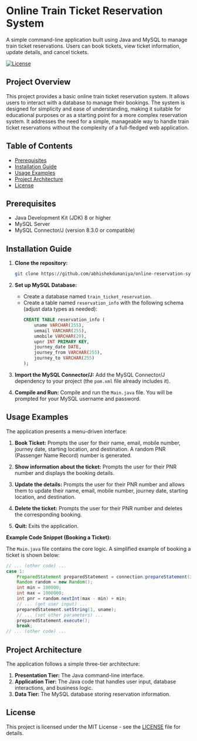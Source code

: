 # Online Train Ticket Reservation System

A simple command-line application built using Java and MySQL to manage train ticket reservations.  Users can book tickets, view ticket information, update details, and cancel tickets.

[![License](https://img.shields.io/badge/License-MIT-blue.svg)](https://opensource.org/licenses/MIT)


## Project Overview

This project provides a basic online train ticket reservation system.  It allows users to interact with a database to manage their bookings.  The system is designed for simplicity and ease of understanding, making it suitable for educational purposes or as a starting point for a more complex reservation system.  It addresses the need for a simple, manageable way to handle train ticket reservations without the complexity of a full-fledged web application.

## Table of Contents

* [Prerequisites](#prerequisites)
* [Installation Guide](#installation-guide)
* [Usage Examples](#usage-examples)
* [Project Architecture](#project-architecture)
* [License](#license)


## Prerequisites

* Java Development Kit (JDK) 8 or higher
* MySQL Server
* MySQL Connector/J (version 8.3.0 or compatible)


## Installation Guide

1. **Clone the repository:**
   ```bash
   git clone https://github.com/abhishekdumaniya/online-reservation-system.git
   ```

2. **Set up MySQL Database:**
   - Create a database named `train_ticket_reservation`.
   - Create a table named `reservation_info` with the following schema (adjust data types as needed):
     ```sql
     CREATE TABLE reservation_info (
         uname VARCHAR(255),
         uemail VARCHAR(255),
         umobile VARCHAR(20),
         upnr INT PRIMARY KEY,
         journey_date DATE,
         journey_from VARCHAR(255),
         journey_to VARCHAR(255)
     );
     ```

3. **Import the MySQL Connector/J:** Add the MySQL Connector/J dependency to your project (the `pom.xml` file already includes it).

4. **Compile and Run:** Compile and run the `Main.java` file.  You will be prompted for your MySQL username and password.


## Usage Examples

The application presents a menu-driven interface:

1. **Book Ticket:**  Prompts the user for their name, email, mobile number, journey date, starting location, and destination.  A random PNR (Passenger Name Record) number is generated.

2. **Show information about the ticket:** Prompts the user for their PNR number and displays the booking details.

3. **Update the details:**  Prompts the user for their PNR number and allows them to update their name, email, mobile number, journey date, starting location, and destination.

4. **Delete the ticket:** Prompts the user for their PNR number and deletes the corresponding booking.

5. **Quit:** Exits the application.


**Example Code Snippet (Booking a Ticket):**

The `Main.java` file contains the core logic.  A simplified example of booking a ticket is shown below:

```java
// ... (other code) ...
case 1:
    PreparedStatement preparedStatement = connection.prepareStatement(insertQuery);
    Random random = new Random();
    int min = 100000;
    int max = 1000000;
    int pnr = random.nextInt(max - min) + min;
    // ... (get user input) ...
    preparedStatement.setString(1, uname);
    // ... (set other parameters) ...
    preparedStatement.execute();
    break;
// ... (other code) ...
```

## Project Architecture

The application follows a simple three-tier architecture:

1. **Presentation Tier:** The Java command-line interface.
2. **Application Tier:** The Java code that handles user input, database interactions, and business logic.
3. **Data Tier:** The MySQL database storing reservation information.


## License

This project is licensed under the MIT License - see the [LICENSE](LICENSE) file for details.
